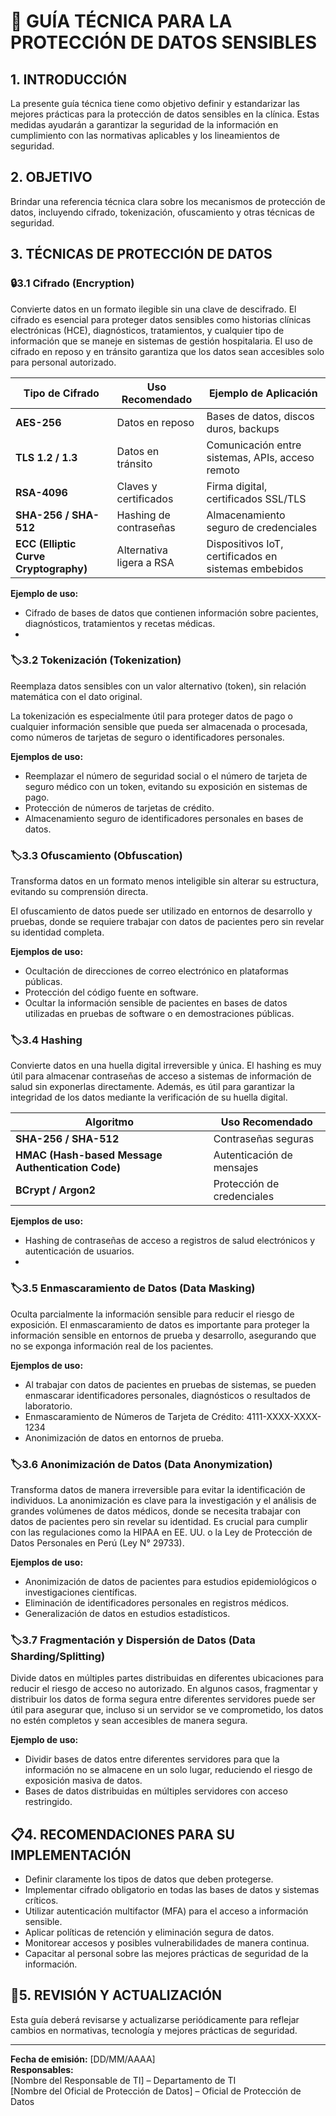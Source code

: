 # **📜 GUÍA TÉCNICA PARA LA PROTECCIÓN DE DATOS SENSIBLES**

## **1. INTRODUCCIÓN** 
La presente guía técnica tiene como objetivo definir y estandarizar las mejores prácticas para la protección de datos sensibles en la clínica. Estas medidas ayudarán a garantizar la seguridad de la información en cumplimiento con las normativas aplicables y los lineamientos de seguridad.

## **2. OBJETIVO**
Brindar una referencia técnica clara sobre los mecanismos de protección de datos, incluyendo cifrado, tokenización, ofuscamiento y otras técnicas de seguridad.

## **3. TÉCNICAS DE PROTECCIÓN DE DATOS**

### **🔒3.1 Cifrado (Encryption)**
Convierte datos en un formato ilegible sin una clave de descifrado.
El cifrado es esencial para proteger datos sensibles como historias clínicas electrónicas (HCE), diagnósticos, tratamientos, y cualquier tipo de información que se maneje en sistemas de gestión hospitalaria. El uso de cifrado en reposo y en tránsito garantiza que los datos sean accesibles solo para personal autorizado.


| Tipo de Cifrado | Uso Recomendado | Ejemplo de Aplicación |
|----------------|----------------|------------------------|
| **AES-256** | Datos en reposo | Bases de datos, discos duros, backups |
| **TLS 1.2 / 1.3** | Datos en tránsito | Comunicación entre sistemas, APIs, acceso remoto |
| **RSA-4096** | Claves y certificados | Firma digital, certificados SSL/TLS |
| **SHA-256 / SHA-512** | Hashing de contraseñas | Almacenamiento seguro de credenciales |
| **ECC (Elliptic Curve Cryptography)** | Alternativa ligera a RSA | Dispositivos IoT, certificados en sistemas embebidos |

**Ejemplo de uso:** 
- Cifrado de bases de datos que contienen información sobre pacientes, diagnósticos, tratamientos y recetas médicas.
- 
### **🏷️3.2 Tokenización (Tokenization)**
Reemplaza datos sensibles con un valor alternativo (token), sin relación matemática con el dato original.

La tokenización es especialmente útil para proteger datos de pago o cualquier información sensible que pueda ser almacenada o procesada, como números de tarjetas de seguro o identificadores personales.

**Ejemplos de uso:**
- Reemplazar el número de seguridad social o el número de tarjeta de seguro médico con un token, evitando su exposición en sistemas de pago.
- Protección de números de tarjetas de crédito.
- Almacenamiento seguro de identificadores personales en bases de datos.

### **🏷️3.3 Ofuscamiento (Obfuscation)**
Transforma datos en un formato menos inteligible sin alterar su estructura, evitando su comprensión directa.

El ofuscamiento de datos puede ser utilizado en entornos de desarrollo y pruebas, donde se requiere trabajar con datos de pacientes pero sin revelar su identidad completa.

**Ejemplos de uso:**
- Ocultación de direcciones de correo electrónico en plataformas públicas.
- Protección del código fuente en software.
- Ocultar la información sensible de pacientes en bases de datos utilizadas en pruebas de software o en demostraciones públicas.

### **🏷️3.4 Hashing**
Convierte datos en una huella digital irreversible y única.
El hashing es muy útil para almacenar contraseñas de acceso a sistemas de información de salud sin exponerlas directamente. Además, es útil para garantizar la integridad de los datos mediante la verificación de su huella digital.

| Algoritmo | Uso Recomendado |
|-----------|----------------|
| **SHA-256 / SHA-512** | Contraseñas seguras |
| **HMAC (Hash-based Message Authentication Code)** | Autenticación de mensajes |
| **BCrypt / Argon2** | Protección de credenciales |

**Ejemplos de uso:**
- Hashing de contraseñas de acceso a registros de salud electrónicos y autenticación de usuarios.
- 
### **🏷️3.5 Enmascaramiento de Datos (Data Masking)**
Oculta parcialmente la información sensible para reducir el riesgo de exposición.
El enmascaramiento de datos es importante para proteger la información sensible en entornos de prueba y desarrollo, asegurando que no se exponga información real de los pacientes.

**Ejemplos de uso:**
- Al trabajar con datos de pacientes en pruebas de sistemas, se pueden enmascarar identificadores personales, diagnósticos o resultados de laboratorio.
- Enmascaramiento de Números de Tarjeta de Crédito: 4111-XXXX-XXXX-1234
- Anonimización de datos en entornos de prueba.

### **🏷️3.6 Anonimización de Datos (Data Anonymization)**
Transforma datos de manera irreversible para evitar la identificación de individuos.
La anonimización es clave para la investigación y el análisis de grandes volúmenes de datos médicos, donde se necesita trabajar con datos de pacientes pero sin revelar su identidad. Es crucial para cumplir con las regulaciones como la HIPAA en EE. UU. o la Ley de Protección de Datos Personales en Perú (Ley N° 29733).

**Ejemplos de uso:**
- Anonimización de datos de pacientes para estudios epidemiológicos o investigaciones científicas.
- Eliminación de identificadores personales en registros médicos.
- Generalización de datos en estudios estadísticos.

### **🏷️3.7 Fragmentación y Dispersión de Datos (Data Sharding/Splitting)**
Divide datos en múltiples partes distribuidas en diferentes ubicaciones para reducir el riesgo de acceso no autorizado.
En algunos casos, fragmentar y distribuir los datos de forma segura entre diferentes servidores puede ser útil para asegurar que, incluso si un servidor se ve comprometido, los datos no estén completos y sean accesibles de manera segura.

**Ejemplo de uso:**
- Dividir bases de datos entre diferentes servidores para que la información no se almacene en un solo lugar, reduciendo el riesgo de exposición masiva de datos.
- Bases de datos distribuidas en múltiples servidores con acceso restringido.

## **📋4. RECOMENDACIONES PARA SU IMPLEMENTACIÓN**
- Definir claramente los tipos de datos que deben protegerse.
- Implementar cifrado obligatorio en todas las bases de datos y sistemas críticos.
- Utilizar autenticación multifactor (MFA) para el acceso a información sensible.
- Aplicar políticas de retención y eliminación segura de datos.
- Monitorear accesos y posibles vulnerabilidades de manera continua.
- Capacitar al personal sobre las mejores prácticas de seguridad de la información.

## **🔄5. REVISIÓN Y ACTUALIZACIÓN**
Esta guía deberá revisarse y actualizarse periódicamente para reflejar cambios en normativas, tecnología y mejores prácticas de seguridad.

---
**Fecha de emisión:** [DD/MM/AAAA]  
**Responsables:**  
[Nombre del Responsable de TI] – Departamento de TI  
[Nombre del Oficial de Protección de Datos] – Oficial de Protección de Datos
